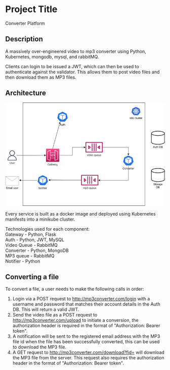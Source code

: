 # Project Title

Converter Platform

## Description

A massively over-engineered video to mp3 converter using Python, Kubernetes, mongodb, mysql, and rabbitMQ.

Clients can login to be issued a JWT, which can then be used to authenticate against the validator. This allows them to post video files and then download them as MP3 files.

## Architecture

![Architecture](architecture.png?raw=true "Architecture diagram")

Every service is built as a docker image and deployed using Kubernetes manifests into a minikube cluster.

Technologies used for each component:\
Gateway - Python, Flask\
Auth - Python, JWT, MySQL\
Video Queue - RabbitMQ\
Converter - Python, MongoDB\
MP3 queue - RabbitMQ\
Notifier - Python

## Converting a file

To convert a file, a user needs to make the following calls in order:

1. Login via a POST request to http://mp3converter.com/login with a username and password that matches their account details in the Auth DB. This will return a valid JWT.
2. Send the video file as a POST request to http://mp3converter.com/upload to initiate a conversion, the authorization header is required in the format of "Authorization: Bearer token".
3. A notification will be sent to the registered email address with the MP3 file id when the file has been successfully converted, this can be used to download the MP3 file.
4. A GET request to http://mp3converter.com/download?fid=<file-id> will download the MP3 file from the server. This request also requires the authorization header in the format of "Authorization: Bearer token".
